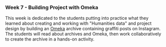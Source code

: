 ### Week 7 - Building Project with Omeka

This week is dedicated to the students putting into practice what they learned about creating and working with "Humanities data" and project design by building an [Omeka](https://omeka.org/classic/) archive containing graffiti posts on Instagram. The students will read about archives and Omeka, then work collaboratively to create the archive in a hands-on activity.
